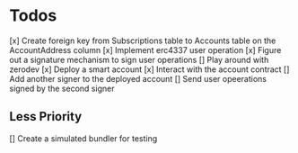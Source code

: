 # Todos

[x] Create foreign key from Subscriptions table to Accounts table on the AccountAddress column
[x] Implement erc4337 user operation
[x] Figure out a signature mechanism to sign user operations 
[] Play around with zerodev
    [x] Deploy a smart account
    [x] Interact with the account contract
    [] Add another signer to the deployed account
    [] Send user opeerations signed by the second signer

## Less Priority

[] Create a simulated bundler for testing